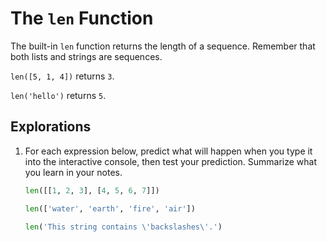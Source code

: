 # The `len` Function

The built-in `len` function returns the length of a sequence. Remember that both lists and strings are sequences.

`len([5, 1, 4])` returns `3`.

`len('hello')` returns `5`.

## Explorations

1. For each expression below, predict what will happen when you type it into the interactive console, then test your
   prediction. Summarize what you learn in your notes.
   ```python
   len([[1, 2, 3], [4, 5, 6, 7]])
   ```
   ```python
   len(['water', 'earth', 'fire', 'air'])
   ```
   ```python
   len('This string contains \'backslashes\'.')
   ```